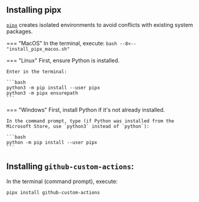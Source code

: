 ## Installing pipx
[`pipx`](https://pypa.github.io/pipx/) creates isolated environments to avoid conflicts with existing system packages.

=== "MacOS"
    In the terminal, execute:
    ```bash
    --8<-- "install_pipx_macos.sh"
    ```

=== "Linux"
    First, ensure Python is installed.

    Enter in the terminal:

    ```bash
    python3 -m pip install --user pipx
    python3 -m pipx ensurepath
    ```

=== "Windows"
    First, install Python if it's not already installed.

    In the command prompt, type (if Python was installed from the Microsoft Store, use `python3` instead of `python`):
    
    ```bash
    python -m pip install --user pipx
    ```

## Installing `github-custom-actions`:
In the terminal (command prompt), execute:

```bash
pipx install github-custom-actions
```
